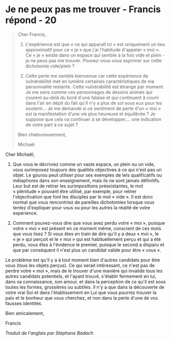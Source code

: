 # Je ne peux pas me trouver - Francis répond - 20

>Cher Francis,
>
>1. L'expérience est que « ce qui apparaît ici » est uniquement un lieu approximatif pour ce « je » que j'ai l'habitude d'appeler « moi ». Ce « je » existe dans un espace qui semble à la fois vide et plein - je ne peux pas me trouver. Pouvez-vous vous exprimer sur cette dichotomie vide/plein ?
>
>2. Cette perte me semble bienvenue car cette expérience de vulnérabilité met en lumière certaines caractéristiques de ma personnalité restante. Cette vulnérabilité est étrange par moment. Je me sens comme ces personnages de dessins animés qui courent au-delà du bord d'une falaise et qui continuent à courir dans l'air en dépit du fait qu'il n'y a plus de sol sous eux pour les soutenir... Je me demande si ce sentiment de perte d'un « moi » est la manifestation d’une vie plus heureuse et équilibrée ? Je suppose que cela va continuer à se développer.... une indication de votre part à ce sujet ?
>
>Bien chaleureusement,
>
>Michaël

Cher Michaël,

1. Que vous le décriviez comme un vaste espace, un plein ou un vide, vous surimposez toujours des qualités objectives à ce qui n'est pas un objet. Le gourou peut utiliser pour ses exemples de tels qualificatifs ou métaphores dans son enseignement, mais ils ne sont jamais définitifs. Leur but est de retirer les surimpositions préexistantes, le mot « plénitude » pouvant être utilisé, par exemple, pour retirer l'objectivation que font les disciples par le mot « vide ». Il est donc normal que vous rencontriez de pareilles dichotomies lorsque vous tentez d'expliquer pour vous ou pour les autres la réalité de votre expérience.

2. Comment pouvez-vous dire que vous avez perdu votre « moi », puisque votre « moi » est présent en ce moment même, conscient de ces mots que vous lisez ? Si vous êtes en train de dire qu'il y a deux « moi », le « je » qui perçoit et le « moi » qui est habituellement perçu et qui a été perdu, vous êtes à l'évidence le premier, puisque le second a disparu et que par conséquent il n'est plus un candidat valide pour être « vous ».

Le problème est qu'il y a à tout moment bien d'autres candidats pour être vous (tous les objets perçus). Ce qui serait intéressant, ce n'est pas de perdre votre « moi », mais de le trouver d'une manière qui invalide tous les autres candidats potentiels, et l'ayant trouvé, s'établir fermement en lui, dans sa connaissance, son amour, et dans la perception de ce qu'il est sous toutes les formes, grossières ou subtiles. Il n'y a que dans la découverte de votre vrai Soi et dans l'établissement en Lui que vous pourrez trouver la paix et le bonheur que vous cherchez, et non dans la perte d'une de vos fausses identités.

Bien amicalement,

Francis

_Traduit de l'anglais par Stéphane Badach_


